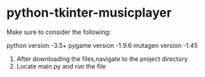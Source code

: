 # python-tkinter-musicplayer

Make sure to consider the following:

python version -3.5+
pygame version -1.9.6
mutagen version -1.45

1. After downloading the files,navigate to the project directory
2. Locate main.py and run the file
